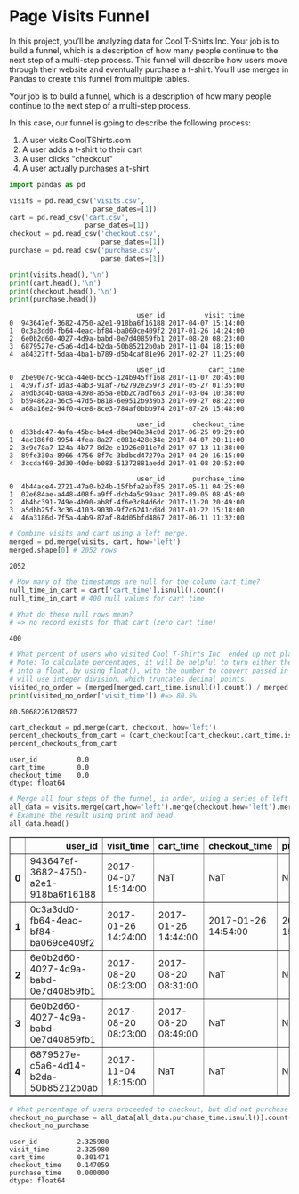
# Page Visits Funnel

In this project, you’ll be analyzing data for Cool T-Shirts Inc. Your job is to build a funnel, which is a description of how many people continue to the next step of a multi-step process. This funnel will describe how users move through their website and eventually purchase a t-shirt. You’ll use merges in Pandas to create this funnel from multiple tables.

Your job is to build a funnel, which is a description of how many people continue to the next step of a multi-step process.

In this case, our funnel is going to describe the following process:

1. A user visits CoolTShirts.com
2. A user adds a t-shirt to their cart
3. A user clicks "checkout"
4. A user actually purchases a t-shirt




```python
import pandas as pd

visits = pd.read_csv('visits.csv',
                     parse_dates=[1])
cart = pd.read_csv('cart.csv',
                   parse_dates=[1])
checkout = pd.read_csv('checkout.csv',
                       parse_dates=[1])
purchase = pd.read_csv('purchase.csv',
                       parse_dates=[1])

print(visits.head(),'\n')
print(cart.head(),'\n')
print(checkout.head(),'\n')
print(purchase.head())
```

                                    user_id          visit_time
    0  943647ef-3682-4750-a2e1-918ba6f16188 2017-04-07 15:14:00
    1  0c3a3dd0-fb64-4eac-bf84-ba069ce409f2 2017-01-26 14:24:00
    2  6e0b2d60-4027-4d9a-babd-0e7d40859fb1 2017-08-20 08:23:00
    3  6879527e-c5a6-4d14-b2da-50b85212b0ab 2017-11-04 18:15:00
    4  a84327ff-5daa-4ba1-b789-d5b4caf81e96 2017-02-27 11:25:00 
    
                                    user_id           cart_time
    0  2be90e7c-9cca-44e0-bcc5-124b945ff168 2017-11-07 20:45:00
    1  4397f73f-1da3-4ab3-91af-762792e25973 2017-05-27 01:35:00
    2  a9db3d4b-0a0a-4398-a55a-ebb2c7adf663 2017-03-04 10:38:00
    3  b594862a-36c5-47d5-b818-6e9512b939b3 2017-09-27 08:22:00
    4  a68a16e2-94f0-4ce8-8ce3-784af0bbb974 2017-07-26 15:48:00 
    
                                    user_id       checkout_time
    0  d33bdc47-4afa-45bc-b4e4-dbe948e34c0d 2017-06-25 09:29:00
    1  4ac186f0-9954-4fea-8a27-c081e428e34e 2017-04-07 20:11:00
    2  3c9c78a7-124a-4b77-8d2e-e1926e011e7d 2017-07-13 11:38:00
    3  89fe330a-8966-4756-8f7c-3bdbcd47279a 2017-04-20 16:15:00
    4  3ccdaf69-2d30-40de-b083-51372881aedd 2017-01-08 20:52:00 
    
                                    user_id       purchase_time
    0  4b44ace4-2721-47a0-b24b-15fbfa2abf85 2017-05-11 04:25:00
    1  02e684ae-a448-408f-a9ff-dcb4a5c99aac 2017-09-05 08:45:00
    2  4b4bc391-749e-4b90-ab8f-4f6e3c84d6dc 2017-11-20 20:49:00
    3  a5dbb25f-3c36-4103-9030-9f7c6241cd8d 2017-01-22 15:18:00
    4  46a3186d-7f5a-4ab9-87af-84d05bfd4867 2017-06-11 11:32:00



```python
# Combine visits and cart using a left merge.
merged = pd.merge(visits, cart, how='left')
merged.shape[0] # 2052 rows
```




    2052




```python
# How many of the timestamps are null for the column cart_time?
null_time_in_cart = cart['cart_time'].isnull().count()
null_time_in_cart # 400 null values for cart time

# What do these null rows mean? 
# => no record exists for that cart (zero cart time)
```




    400




```python
# What percent of users who visited Cool T-Shirts Inc. ended up not placing a t-shirt in their cart?
# Note: To calculate percentages, it will be helpful to turn either the numerator or the denominator 
# into a float, by using float(), with the number to convert passed in as input. Otherwise, Python 
# will use integer division, which truncates decimal points.
visited_no_order = (merged[merged.cart_time.isnull()].count() / merged.count()) * 100
print(visited_no_order['visit_time']) #=> 80.5%
```

    80.50682261208577



```python
cart_checkout = pd.merge(cart, checkout, how='left')
percent_checkouts_from_cart = (cart_checkout[cart_checkout.cart_time.isnull()].count() / cart_checkout.count()) * 100
percent_checkouts_from_cart
```




    user_id          0.0
    cart_time        0.0
    checkout_time    0.0
    dtype: float64




```python
# Merge all four steps of the funnel, in order, using a series of left merges. Save the results to the variable all_data.
all_data = visits.merge(cart,how='left').merge(checkout,how='left').merge(purchase,how='left')
# Examine the result using print and head.
all_data.head()
```




<div>
<style scoped>
    .dataframe tbody tr th:only-of-type {
        vertical-align: middle;
    }

    .dataframe tbody tr th {
        vertical-align: top;
    }

    .dataframe thead th {
        text-align: right;
    }
</style>
<table border="1" class="dataframe">
  <thead>
    <tr style="text-align: right;">
      <th></th>
      <th>user_id</th>
      <th>visit_time</th>
      <th>cart_time</th>
      <th>checkout_time</th>
      <th>purchase_time</th>
    </tr>
  </thead>
  <tbody>
    <tr>
      <th>0</th>
      <td>943647ef-3682-4750-a2e1-918ba6f16188</td>
      <td>2017-04-07 15:14:00</td>
      <td>NaT</td>
      <td>NaT</td>
      <td>NaT</td>
    </tr>
    <tr>
      <th>1</th>
      <td>0c3a3dd0-fb64-4eac-bf84-ba069ce409f2</td>
      <td>2017-01-26 14:24:00</td>
      <td>2017-01-26 14:44:00</td>
      <td>2017-01-26 14:54:00</td>
      <td>2017-01-26 15:08:00</td>
    </tr>
    <tr>
      <th>2</th>
      <td>6e0b2d60-4027-4d9a-babd-0e7d40859fb1</td>
      <td>2017-08-20 08:23:00</td>
      <td>2017-08-20 08:31:00</td>
      <td>NaT</td>
      <td>NaT</td>
    </tr>
    <tr>
      <th>3</th>
      <td>6e0b2d60-4027-4d9a-babd-0e7d40859fb1</td>
      <td>2017-08-20 08:23:00</td>
      <td>2017-08-20 08:49:00</td>
      <td>NaT</td>
      <td>NaT</td>
    </tr>
    <tr>
      <th>4</th>
      <td>6879527e-c5a6-4d14-b2da-50b85212b0ab</td>
      <td>2017-11-04 18:15:00</td>
      <td>NaT</td>
      <td>NaT</td>
      <td>NaT</td>
    </tr>
  </tbody>
</table>
</div>




```python
# What percentage of users proceeded to checkout, but did not purchase a t-shirt?
checkout_no_purchase = all_data[all_data.purchase_time.isnull()].count() / all_data[~all_data.checkout_time.isnull()].count()
checkout_no_purchase
```




    user_id          2.325980
    visit_time       2.325980
    cart_time        0.301471
    checkout_time    0.147059
    purchase_time    0.000000
    dtype: float64


